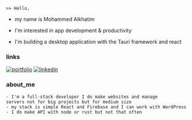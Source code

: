 
    >> Hello,
- my name is Mohammed  Alkhatim 
- I'm interested in app development & productivity
- I'm building a desktop application with the Tauri framework and react 
    
    
    ### 
###  links
[![portfolio](https://img.shields.io/badge/my_portfolio-000?style=for-the-badge&logo=ko-fi&logoColor=white)](https://mohamed-alkhatim.web.app/)
[![linkedin](https://img.shields.io/badge/linkedin-0A66C2?style=for-the-badge&logo=linkedin&logoColor=white)](https://www.linkedin.com/in/mohmmed-alkhatm-3b5b49303/)
    
###  about_me
    - I'm a full-stack developer I do make websites and manage       servers not for big projects but for medium size 
    - my stack is simple React and Firebase and I can work with WordPress
    - I do make API with node or rust but not that often
